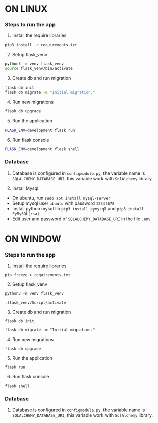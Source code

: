 
# ON LINUX
### Steps to run the app

1. Install the require libraries
  ```bash
  pip3 install -r requirements.txt
  ```

2. Setup flask_venv
  ```bash
  python3 -m venv flask_venv
  source flask_venv/bin/activate
  ```

3. Create db and run migration
  ```bash
  flask db init
  flask db migrate -m "Initial migration."
  ```

4. Run new migrations
  ```bash
  flask db upgrade
  ```
5. Run the application
  ```bash
  FLASK_ENV=development flask run
  ```

6. Run flask console
  ```bash
  FLASK_ENV=development flask shell
  ```

### Database
1. Database is configured in `configmodule.py`, the variable name is `SQLALCHEMY_DATABASE_URI`, this variable work with `SqlAlchemy` library.

2. Install Mysql:
  - On ubuntu, run `sudo apt install mysql-server` 
  - Setup mysql user `ubuntu` with password `12345678`
  - Install python mysql lib `pip3 install pymysql` and `pip3 install PyMySQL[rsa]`
  - Edit user and password of `SQLALCHEMY_DATABASE_URI` in the file `.env`

# ON WINDOW

### Steps to run the app

1. Install the require libraries
  ```bash/cmd
  pip freeze > requirements.txt
  ```

2. Setup flask_venv
  ```bash/cmd
  python3 -m venv flask_venv

  .flask_venv/Script/activate
  ```

3. Create db and run migration
  ```bash/cmd
  flask db init

  flask db migrate -m "Initial migration."
  ```

4. Run new migrations
  ```bash/cmd
  flask db upgrade
  ```

5. Run the application
  ```bash/cmd
  flask run
  ```

6. Run flask console
  ```bash/cmd
  flask shell
  ```

### Database
1. Database is configured in `configmodule.py`, the variable name is `SQLALCHEMY_DATABASE_URI`, this variable work with `SqlAlchemy` library.

